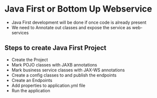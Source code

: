 # Java First or Bottom Up Webservice

-	Java First development will be done if once code is already present
-	We need to Annotate out classes and expose the service as web-services



##	Steps to create Java First Project

-	Create the Project
-	Mark POJO classes with JAXB annotations
-	Mark business service classes with JAX-WS annotations
-	Create a config classes to and publish the endpoints
-	Create an Endpoints
-	Add properties to application.yml file
-	Run the application
